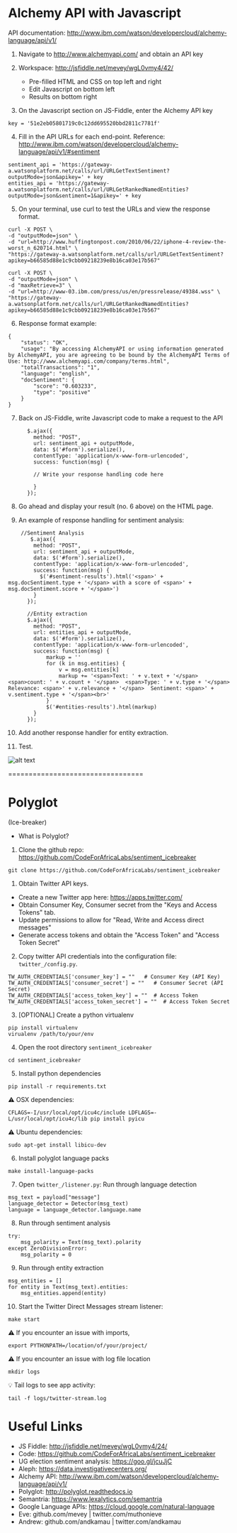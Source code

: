 # Alchemy API with Javascript

API documentation:  http://www.ibm.com/watson/developercloud/alchemy-language/api/v1/

1) Navigate to http://www.alchemyapi.com/ and obtain an API key

2) Workspace:  http://jsfiddle.net/mevey/wgL0vmy4/42/
   - Pre-filled HTML and CSS on top left and right
   - Edit Javascript on bottom left
   - Results on bottom right

3) On the Javascript section on JS-Fiddle, enter the Alchemy API key

```
key = '51e2eb05801719c0c12dd695520bbd2811c7781f'
```

4) Fill in the API URLs for each end-point. Reference: http://www.ibm.com/watson/developercloud/alchemy-language/api/v1/#sentiment

```
sentiment_api = 'https://gateway-a.watsonplatform.net/calls/url/URLGetTextSentiment?outputMode=json&apikey=' + key
entities_api = 'https://gateway-a.watsonplatform.net/calls/url/URLGetRankedNamedEntities?outputMode=json&sentiment=1&apikey=' + key
```

5) On your terminal, use curl to test the URLs and view the response format.
```
curl -X POST \
-d "outputMode=json" \
-d "url=http://www.huffingtonpost.com/2010/06/22/iphone-4-review-the-worst_n_620714.html" \
"https://gateway-a.watsonplatform.net/calls/url/URLGetTextSentiment?apikey=b66585d88e1c9cbb09218239e8b16ca03e17b567"
```


```
curl -X POST \
-d "outputMode=json" \
-d "maxRetrieve=3" \
-d "url=http://www-03.ibm.com/press/us/en/pressrelease/49384.wss" \
"https://gateway-a.watsonplatform.net/calls/url/URLGetRankedNamedEntities?apikey=b66585d88e1c9cbb09218239e8b16ca03e17b567"
```

6) Response format example:
```
{
    "status": "OK",
    "usage": "By accessing AlchemyAPI or using information generated by AlchemyAPI, you are agreeing to be bound by the AlchemyAPI Terms of Use: http://www.alchemyapi.com/company/terms.html",
    "totalTransactions": "1",
    "language": "english",
    "docSentiment": {
        "score": "0.603233",
        "type": "positive"
    }
}
```

7) Back on JS-Fiddle, write Javascript code to make a request to the API

```
	  $.ajax({
	    method: "POST",
	    url: sentiment_api + outputMode,
	    data: $('#form').serialize(),
	    contentType: 'application/x-www-form-urlencoded',
	    success: function(msg) {

		// Write your response handling code here

	    }
	  });

```

8) Go ahead and display your result (no. 6 above) on the HTML page.

9) An example of response handling for sentiment analysis:

```
	//Sentiment Analysis
	   $.ajax({
		method: "POST",
		url: sentiment_api + outputMode,
		data: $('#form').serialize(),
		contentType: 'application/x-www-form-urlencoded',
		success: function(msg) {
		  $('#sentiment-results').html('<span>' + msg.docSentiment.type + '</span> with a score of <span>' + msg.docSentiment.score + '</span>')
		}
	  });
	  
	  //Entity extraction
	  $.ajax({
		method: "POST",
		url: entities_api + outputMode,
		data: $('#form').serialize(),
		contentType: 'application/x-www-form-urlencoded',
		success: function(msg) {
			markup = ''
			for (k in msg.entities) {
				v = msg.entities[k]
				markup += '<span>Text: ' + v.text + '</span>  <span>count: ' + v.count + '</span>  <span>Type: ' + v.type + '</span>  Relevance: <span>' + v.relevance + '</span>  Sentiment: <span>' + v.sentiment.type + '</span><br>'
			}
			$('#entities-results').html(markup)
		}
	  });
```

10) Add another response handler for entity extraction.

11) Test.

![alt text](https://goo.gl/BGLvAg "Test screenshot")

=================================


# Polyglot

(Ice-breaker)
* What is Polyglot?

1) Clone the github repo: https://github.com/CodeForAfricaLabs/sentiment_icebreaker

```
git clone https://github.com/CodeForAfricaLabs/sentiment_icebreaker
```


1) Obtain Twitter API keys.

- Create a new Twitter app here: https://apps.twitter.com/
- Obtain Consumer Key, Consumer secret from the "Keys and Access Tokens" tab.
- Update permissions to allow for "Read, Write and Access direct messages"
- Generate access tokens and obtain the "Access Token" and "Access Token Secret"


2) Copy twitter API credentials into the configuration file: `twitter_/config.py`. 

```
TW_AUTH_CREDENTIALS['consumer_key'] = ""   # Consumer Key (API Key)
TW_AUTH_CREDENTIALS['consumer_secret'] = ""   # Consumer Secret (API Secret)
TW_AUTH_CREDENTIALS['access_token_key'] = ""  # Access Token
TW_AUTH_CREDENTIALS['access_token_secret'] = ""  # Access Token Secret
```

3) [OPTIONAL] Create a python virtualenv

```
pip install virtualenv
virualenv /path/to/your/env
```

4) Open the root directory `sentiment_icebreaker`

```
cd sentiment_icebreaker
```

5) Install python dependencies

```
pip install -r requirements.txt
```

:warning: OSX dependencies:
```
CFLAGS=-I/usr/local/opt/icu4c/include LDFLAGS=-L/usr/local/opt/icu4c/lib pip install pyicu
```

:warning: Ubuntu dependencies:
```
sudo apt-get install libicu-dev
```

6) Install polyglot language packs

```
make install-language-packs
```

7) Open `twitter_/listener.py`: Run through language detection
```
msg_text = payload["message"]
language_detector = Detector(msg_text)
language = language_detector.language.name
```

8) Run through sentiment analysis
```
try:
    msg_polarity = Text(msg_text).polarity
except ZeroDivisionError:
    msg_polarity = 0
```

9) Run through entity extraction
```
msg_entities = []
for entity in Text(msg_text).entities:
    msg_entities.append(entity)
```


10) Start the Twitter Direct Messages stream listener:
```
make start
```

:warning: If you encounter an issue with imports, 
```
export PYTHONPATH=/location/of/your/project/
```

:warning: If you encounter an issue with log file location
```
mkdir logs
```

:bulb: Tail logs to see app activity:
```
tail -f logs/twitter-stream.log
```




# Useful Links

* JS Fiddle:  http://jsfiddle.net/mevey/wgL0vmy4/24/
* Code: https://github.com/CodeForAfricaLabs/sentiment_icebreaker
* UG election sentiment analysis: https://goo.gl/jcuJjC
* Aleph:  https://data.investigativecenters.org/
* Alchemy API: http://www.ibm.com/watson/developercloud/alchemy-language/api/v1/
* Polyglot:  http://polyglot.readthedocs.io
* Semantria:  https://www.lexalytics.com/semantria
* Google Language APIs:  https://cloud.google.com/natural-language
* Eve: github.com/mevey | twitter.com/muthonieve
* Andrew: github.com/andkamau | twitter.com/andkamau



